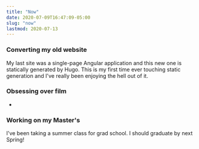 ```yaml
---
title: "Now"
date: 2020-07-09T16:47:09-05:00
slug: "now"
lastmod: 2020-07-13
---
```


### Converting my old website 
My last site was a single-page Angular application and this new one is statically generated by Hugo.
This is my first time ever touching static generation and I've really been enjoying the hell out of it.

### Obsessing over film 
-
### Working on my Master's
I've been taking a summer class for grad school. I should graduate by next Spring!